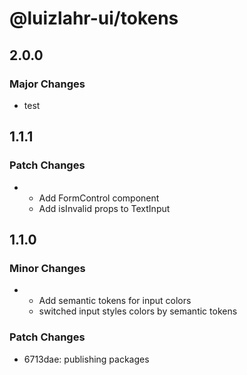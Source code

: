# @luizlahr-ui/tokens

## 2.0.0

### Major Changes

- test

## 1.1.1

### Patch Changes

- - Add FormControl component
  - Add isInvalid props to TextInput

## 1.1.0

### Minor Changes

- - Add semantic tokens for input colors
  - switched input styles colors by semantic tokens

### Patch Changes

- 6713dae: publishing packages
